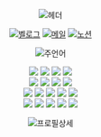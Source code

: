 <div align="center">

![헤더](https://capsule-render.vercel.app/api?type=rect&height=100&color=ffffff&text=KIM%20MINTAE&fontColor=41b883&animation=twinkling&reversal=false&fontSize=45&desc=Mobile%20Front-end%20Developer&descAlignY=80&fontAlignY=40&descSize=20&textBg=false) 

[![벨로그](https://img.shields.io/badge/Velog-Blog-20C997?style=flat&logo=velog&logoColor=white)](https://velog.io/@gg04253/posts) [![메일](https://img.shields.io/badge/Gmail-Email-D14836?style=flat&logo=gmail&logoColor=white)](mailto:gg04253@gmail.com) [![노션](https://img.shields.io/badge/Notion-Profile-blue?style=flat&logo=notion)](https://tide-gatsby-fb8.notion.site/Front-end-11ae35e897244013bbe6b64ab951121a)

![주언어](https://github-readme-stats.vercel.app/api/wakatime?username=miiiin15&theme=vue&layout=compact&title_color=41b883&text_color=000000&hide=Groovy,Markdown,Gradle,text&color=41b883,git,other,xml&langs_count=6&range=last_7_days&custom_title=Language%20Time%20Record)


  <div>
    <img src="https://img.shields.io/badge/kotlin-7F52FF?style=for-the-badge&logo=kotlin&logoColor=white">
    <img src="https://img.shields.io/badge/java-B07219?style=for-the-badge&logo=JAVA&logoColor=white">
    <img src="https://img.shields.io/badge/typescript-3178C6?style=for-the-badge&logo=typescript&logoColor=white">
    <img src="https://img.shields.io/badge/javascript-F7DF1E?style=for-the-badge&logo=javascript&logoColor=black">
  </div>


  <div>
    <img src="https://img.shields.io/badge/Android(Native, WebView)-3DDC84?style=for-the-badge&logo=android&logoColor=white">
    <img src="https://img.shields.io/badge/Coroutine-7950F2?style=for-the-badge&logo=kotlin&logoColor=white">
    <img src="https://img.shields.io/badge/Jetpack%20Compose-4285F4?style=for-the-badge&logo=jetpackcompose&logoColor=white">
    <img src="https://img.shields.io/badge/Retrofit-3DDC84?style=for-the-badge&logo=android&logoColor=white">
  </div>

  <div>
    <img src="https://img.shields.io/badge/reactnative-61DAFB?style=for-the-badge&logo=react&logoColor=black">
    <img src="https://img.shields.io/badge/react-61DAFB?style=for-the-badge&logo=react&logoColor=black"> 
    <img src="https://img.shields.io/badge/next.js-000000?style=for-the-badge&logo=nextdotjs&logoColor=white">
    <img src="https://img.shields.io/badge/Recoil-61DAFB?style=for-the-badge&logo=recoil&logoColor=black">
    <img src="https://img.shields.io/badge/Axios-61DAFB?style=for-the-badge&logo=axios&logoColor=black">
  </div>

  <div>
    <img src="https://img.shields.io/badge/Play%20Console-34A853?style=for-the-badge&logo=googleplay&logoColor=white"> 
    <img src="https://img.shields.io/badge/ONE%20Store-AC193D?style=for-the-badge&logo=googleplay&logoColor=white">
    <img src="https://img.shields.io/badge/notion-000000?style=for-the-badge&logo=notion&logoColor=white"> 
    <img src="https://img.shields.io/badge/slack-4A154B?style=for-the-badge&logo=slack&logoColor=white"> 
    <img src="https://img.shields.io/badge/zeplin-FFB441?style=for-the-badge&logo=zeplin&logoColor=black"> 
  </div>
  
![프로필상세](http://github-profile-summary-cards.vercel.app/api/cards/profile-details?username=miiiin15&theme=vue)

</div>

